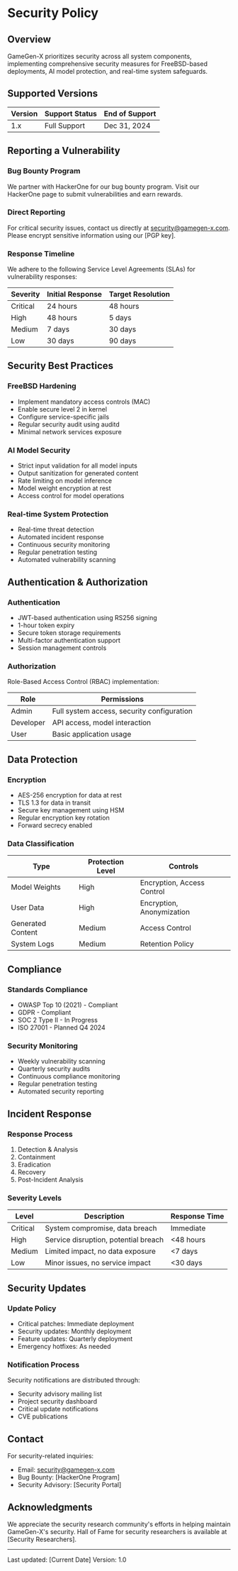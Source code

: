# Security Policy

## Overview

GameGen-X prioritizes security across all system components, implementing comprehensive security measures for FreeBSD-based deployments, AI model protection, and real-time system safeguards.

## Supported Versions

| Version | Support Status | End of Support |
|---------|---------------|----------------|
| 1.x     | Full Support  | Dec 31, 2024  |

## Reporting a Vulnerability

### Bug Bounty Program
We partner with HackerOne for our bug bounty program. Visit our HackerOne page to submit vulnerabilities and earn rewards.

### Direct Reporting
For critical security issues, contact us directly at security@gamegen-x.com. Please encrypt sensitive information using our [PGP key].

### Response Timeline
We adhere to the following Service Level Agreements (SLAs) for vulnerability responses:

| Severity | Initial Response | Target Resolution |
|----------|-----------------|-------------------|
| Critical | 24 hours        | 48 hours         |
| High     | 48 hours        | 5 days           |
| Medium   | 7 days          | 30 days          |
| Low      | 30 days        | 90 days          |

## Security Best Practices

### FreeBSD Hardening
- Implement mandatory access controls (MAC)
- Enable secure level 2 in kernel
- Configure service-specific jails
- Regular security audit using auditd
- Minimal network services exposure

### AI Model Security
- Strict input validation for all model inputs
- Output sanitization for generated content
- Rate limiting on model inference
- Model weight encryption at rest
- Access control for model operations

### Real-time System Protection
- Real-time threat detection
- Automated incident response
- Continuous security monitoring
- Regular penetration testing
- Automated vulnerability scanning

## Authentication & Authorization

### Authentication
- JWT-based authentication using RS256 signing
- 1-hour token expiry
- Secure token storage requirements
- Multi-factor authentication support
- Session management controls

### Authorization
Role-Based Access Control (RBAC) implementation:

| Role      | Permissions |
|-----------|-------------|
| Admin     | Full system access, security configuration |
| Developer | API access, model interaction |
| User      | Basic application usage |

## Data Protection

### Encryption
- AES-256 encryption for data at rest
- TLS 1.3 for data in transit
- Secure key management using HSM
- Regular encryption key rotation
- Forward secrecy enabled

### Data Classification
| Type | Protection Level | Controls |
|------|-----------------|----------|
| Model Weights | High | Encryption, Access Control |
| User Data | High | Encryption, Anonymization |
| Generated Content | Medium | Access Control |
| System Logs | Medium | Retention Policy |

## Compliance

### Standards Compliance
- OWASP Top 10 (2021) - Compliant
- GDPR - Compliant
- SOC 2 Type II - In Progress
- ISO 27001 - Planned Q4 2024

### Security Monitoring
- Weekly vulnerability scanning
- Quarterly security audits
- Continuous compliance monitoring
- Regular penetration testing
- Automated security reporting

## Incident Response

### Response Process
1. Detection & Analysis
2. Containment
3. Eradication
4. Recovery
5. Post-Incident Analysis

### Severity Levels
| Level | Description | Response Time |
|-------|-------------|---------------|
| Critical | System compromise, data breach | Immediate |
| High | Service disruption, potential breach | <48 hours |
| Medium | Limited impact, no data exposure | <7 days |
| Low | Minor issues, no service impact | <30 days |

## Security Updates

### Update Policy
- Critical patches: Immediate deployment
- Security updates: Monthly deployment
- Feature updates: Quarterly deployment
- Emergency hotfixes: As needed

### Notification Process
Security notifications are distributed through:
- Security advisory mailing list
- Project security dashboard
- Critical update notifications
- CVE publications

## Contact

For security-related inquiries:
- Email: security@gamegen-x.com
- Bug Bounty: [HackerOne Program]
- Security Advisory: [Security Portal]

## Acknowledgments

We appreciate the security research community's efforts in helping maintain GameGen-X's security. Hall of Fame for security researchers is available at [Security Researchers].

---

Last updated: [Current Date]
Version: 1.0
